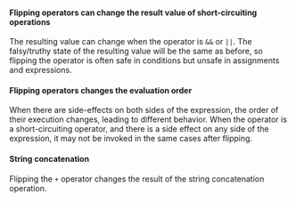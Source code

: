 #### Flipping operators can change the result value of short-circuiting operations
The resulting value can change when the operator is `&&` or `||`. The falsy/truthy state of the resulting value will be the same as before, so flipping the operator is often safe in conditions but unsafe in assignments and expressions.

#### Flipping operators changes the evaluation order
When there are side-effects on both sides of the expression, the order of their execution changes, leading to different behavior.
When the operator is a short-circuiting operator, and there is a side effect on any side of the expression, it may not be invoked in the same cases after flipping.

####  String concatenation
Flipping the `+` operator changes the result of the string concatenation operation.